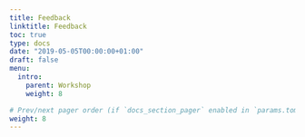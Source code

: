```yaml
---
title: Feedback
linktitle: Feedback
toc: true
type: docs
date: "2019-05-05T00:00:00+01:00"
draft: false
menu:
  intro:
    parent: Workshop 
    weight: 8

# Prev/next pager order (if `docs_section_pager` enabled in `params.toml`)
weight: 8
---
```




